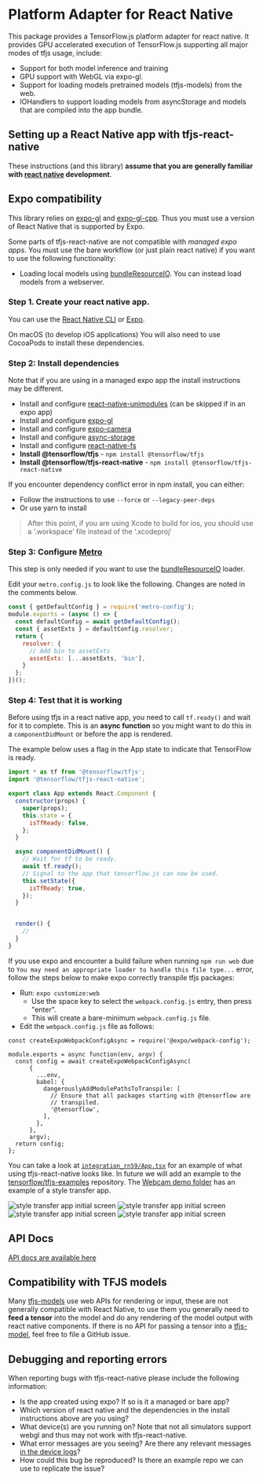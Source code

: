 # Platform Adapter for React Native

This package provides a TensorFlow.js platform adapter for react native. It
provides GPU accelerated execution of TensorFlow.js supporting all major modes
of tfjs usage, include:
  - Support for both model inference and training
  - GPU support with WebGL via expo-gl.
  - Support for loading models pretrained models (tfjs-models) from the web.
  - IOHandlers to support loading models from asyncStorage and models
    that are compiled into the app bundle.

## Setting up a React Native app with tfjs-react-native

These instructions (and this library) **assume that you are generally familiar with [react native](https://facebook.github.io/react-native/) development**.

## Expo compatibility

This library relies on [expo-gl](https://github.com/expo/expo/tree/master/packages/expo-gl) and [expo-gl-cpp](https://github.com/expo/expo/tree/master/packages/expo-gl-cpp). Thus you must use a version of React Native that is supported by Expo.

Some parts of tfjs-react-native are not compatible with _managed expo apps_. You must use the bare workflow (or just plain react native) if you want to use the following functionality:
 - Loading local models using [bundleResourceIO](https://js.tensorflow.org/api_react_native/latest/#bundleResourceIO). You can instead load models from a webserver.

### Step 1. Create your react native app.

You can use the [React Native CLI](https://facebook.github.io/react-native/docs/getting-started) or [Expo](https://expo.io/).

On macOS (to develop iOS applications) You will also need to use CocoaPods to install these dependencies.

### Step 2: Install dependencies

Note that if you are using in a managed expo app the install instructions may be different.

  - Install and configure [react-native-unimodules](https://github.com/unimodules/react-native-unimodules) (can be skipped if in an expo app)
  - Install and configure [expo-gl](https://github.com/expo/expo/tree/master/packages/expo-gl)
  - Install and configure [expo-camera](https://www.npmjs.com/package/expo-camera)
  - Install and configure [async-storage](https://github.com/react-native-community/async-storage)
  - Install and configure [react-native-fs](https://www.npmjs.com/package/react-native-fs)
  - **Install @tensorflow/tfjs** - `npm install @tensorflow/tfjs`
  - **Install @tensorflow/tfjs-react-native** - `npm install @tensorflow/tfjs-react-native`

If you encounter dependency conflict error in npm install, you can either:
- Follow the instructions to use `--force` or `--legacy-peer-deps`
- Or use yarn to install

> After this point, if you are using Xcode to build for ios, you should use a ‘.workspace’ file instead of the ‘.xcodeproj’

### Step 3: Configure [Metro](https://facebook.github.io/metro/)

This step is only needed if you want to use the [bundleResourceIO](https://js.tensorflow.org/api_react_native/latest/#bundleResourceIO) loader.

Edit your `metro.config.js` to look like the following. Changes are noted in
the comments below.

```js
const { getDefaultConfig } = require('metro-config');
module.exports = (async () => {
  const defaultConfig = await getDefaultConfig();
  const { assetExts } = defaultConfig.resolver;
  return {
    resolver: {
      // Add bin to assetExts
      assetExts: [...assetExts, 'bin'],
    }
  };
})();
```

### Step 4: Test that it is working

Before using tfjs in a react native app, you need to call `tf.ready()` and wait for it to complete. This is an **async function** so you might want to do this in a `componentDidMount` or before the app is rendered.

The example below uses a flag in the App state to indicate that TensorFlow is ready.


```js
import * as tf from '@tensorflow/tfjs';
import '@tensorflow/tfjs-react-native';

export class App extends React.Component {
  constructor(props) {
    super(props);
    this.state = {
      isTfReady: false,
    };
  }

  async componentDidMount() {
    // Wait for tf to be ready.
    await tf.ready();
    // Signal to the app that tensorflow.js can now be used.
    this.setState({
      isTfReady: true,
    });
  }


  render() {
    //
  }
}
```

If you use expo and encounter a build failure when running `npm run web` due to
`You may need an appropriate loader to handle this file type...` error, follow
the steps below to make expo correctly transpile tfjs packages:

- Run: `expo customize:web`
  - Use the space key to select the `webpack.config.js` entry, then press "enter".
  - This will create a bare-minimum `webpack.config.js` file.
- Edit the `webpack.config.js` file as follows:

```
const createExpoWebpackConfigAsync = require('@expo/webpack-config');

module.exports = async function(env, argv) {
  const config = await createExpoWebpackConfigAsync(
      {
        ...env,
        babel: {
          dangerouslyAddModulePathsToTranspile: [
            // Ensure that all packages starting with @tensorflow are
            // transpiled.
            '@tensorflow',
          ],
        },
      },
      argv);
  return config;
};
```

You can take a look at [`integration_rn59/App.tsx`](integration_rn59/App.tsx) for an example of what using tfjs-react-native looks like. In future we will add an example to the [tensorflow/tfjs-examples](https://github.com/tensorflow/tfjs-examples) repository.
The [Webcam demo folder](integration_rn59/components/webcam) has an example of a style transfer app.

![style transfer app initial screen](images/rn-styletransfer_1.jpg)
![style transfer app initial screen](images/rn-styletransfer_2.jpg)
![style transfer app initial screen](images/rn-styletransfer_3.jpg)
![style transfer app initial screen](images/rn-styletransfer_4.jpg)


## API Docs

[API docs are available here](https://js.tensorflow.org/api_react_native/latest/)

## Compatibility with TFJS models

Many [tfjs-models](https://github.com/tensorflow/tfjs-models) use web APIs for rendering or input, these are not generally compatible with React Native, to use them you generally need to **feed a tensor** into the model and do any rendering of the model output with react native components. If there is no API for passing a tensor into a [tfjs-model](https://github.com/tensorflow/tfjs-models), feel free to file a GitHub issue.

## Debugging and reporting errors

When reporting bugs with tfjs-react-native please include the following information:

  - Is the app created using expo? If so is it a managed or bare app?
  - Which version of react native and the dependencies in the install instructions above are you using?
  - What device(s) are you running on? Note that not all simulators support webgl and thus may not work with tfjs-react-native.
  - What error messages are you seeing? Are there any relevant messages [in the device logs](https://reactnative.dev/docs/debugging#accessing-console-logs)?
  - How could this bug be reproduced? Is there an example repo we can use to replicate the issue?
